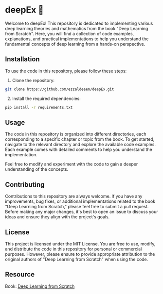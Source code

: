 # deepEx 🧮

Welcome to deepEx! This repository is dedicated to implementing various deep learning theories and mathematics from the book "Deep Learning from Scratch". Here, you will find a collection of code examples, explanations, and practical implementations to help you understand the fundamental concepts of deep learning from a hands-on perspective.

## Installation
To use the code in this repository, please follow these steps:

1. Clone the repository:
```bash
git clone https://github.com/ezzaldeeen/deepEx.git
```
2. Install the required dependencies:
```bash
pip install -r requirements.txt
```

## Usage

The code in this repository is organized into different directories, each corresponding to a specific chapter or topic from the book. To get started, navigate to the relevant directory and explore the available code examples. Each example comes with detailed comments to help you understand the implementation.

Feel free to modify and experiment with the code to gain a deeper understanding of the concepts.

## Contributing

Contributions to this repository are always welcome. If you have any improvements, bug fixes, or additional implementations related to the book "Deep Learning from Scratch," please feel free to submit a pull request. Before making any major changes, it's best to open an issue to discuss your ideas and ensure they align with the project's goals.

## License

This project is licensed under the MIT License. You are free to use, modify, and distribute the code in this repository for personal or commercial purposes. However, please ensure to provide appropriate attribution to the original authors of "Deep Learning from Scratch" when using the code.

## Resource

Book: [Deep Learning from Scratch](https://g.co/kgs/pHS3ov)
